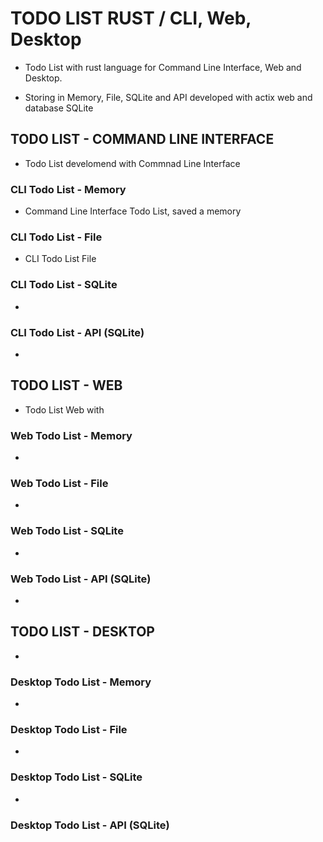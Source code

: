 # TODO LIST RUST / CLI, Web, Desktop

- Todo List with rust language for Command Line Interface, Web and Desktop.

- Storing in Memory, File, SQLite and API developed with actix web and database SQLite

## TODO LIST - COMMAND LINE INTERFACE

- Todo List develomend with
   Commnad Line Interface

### CLI Todo List - Memory

  - Command Line Interface Todo List, saved a memory

### CLI Todo List - File

- CLI Todo List File

### CLI Todo List - SQLite

-

### CLI Todo List - API (SQLite)

-

## TODO LIST - WEB

- Todo List Web with 

### Web Todo List - Memory

-

### Web Todo List - File

-

### Web Todo List - SQLite

-

### Web Todo List - API (SQLite)

-

## TODO LIST - DESKTOP

-

### Desktop Todo List - Memory
  -

### Desktop Todo List - File
  -

### Desktop Todo List - SQLite
  -

### Desktop Todo List - API (SQLite)

